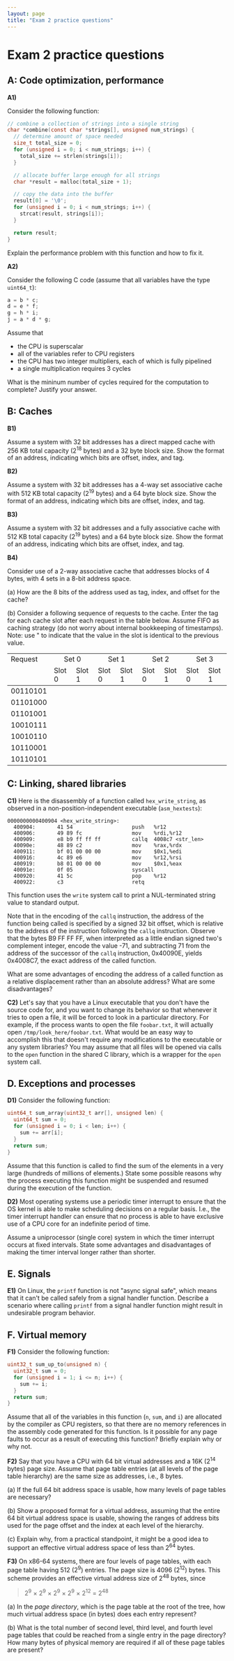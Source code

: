 ```yaml
---
layout: page
title: "Exam 2 practice questions"
---
```


# Exam 2 practice questions

## A: Code optimization, performance

**A1)**

Consider the following function:

```c
// combine a collection of strings into a single string
char *combine(const char *strings[], unsigned num_strings) {
  // determine amount of space needed
  size_t total_size = 0;
  for (unsigned i = 0; i < num_strings; i++) {
    total_size += strlen(strings[i]);
  }

  // allocate buffer large enough for all strings
  char *result = malloc(total_size + 1);

  // copy the data into the buffer
  result[0] = '\0';
  for (unsigned i = 0; i < num_strings; i++) {
    strcat(result, strings[i]);
  }

  return result;
}
```

Explain the performance problem with this function and how to fix it.

**A2)**

Consider the following C code (assume that all variables have the type
`uint64_t`):

```c
a = b * c;
d = e * f;
g = h * i;
j = a * d * g;
```

Assume that

* the CPU is superscalar
* all of the variables refer to CPU registers
* the CPU has two integer multipliers, each of which is fully pipelined
* a single multiplication requires 3 cycles

What is the mininum number of cycles required for the computation to complete?
Justify your answer.

## B: Caches

**B1)**

Assume a system with 32 bit addresses has a direct mapped cache with 256 KB 
total capacity (2<sup>18</sup> bytes) and a 32 byte block size.
Show the format of an address, indicating which bits are offset, index, and tag.

**B2)**

Assume a system with 32 bit addresses has a 4-way set associative cache
with 512 KB total capacity (2<sup>19</sup> bytes) and a 64 byte block size.
Show the format of an address, indicating which bits are offset, index, and tag.

**B3)**

Assume a system with 32 bit addresses and a fully associative cache with 512 KB
total capacity (2<sup>19</sup> bytes) and a 64 byte block size.
Show the format of an address, indicating which bits are offset, index, and tag.

**B4)**

Consider use of a 2-way associative cache that addresses blocks of 4 bytes,
with 4 sets in a 8-bit address space.

(a) How are the 8 bits of the address used as tag, index, and offset for the cache?

(b) Consider a following sequence of requests to the cache.
Enter the tag for each cache slot after each request in the table below. Assume FIFO as
caching strategy (do not worry about internal bookkeeping of timestamps). Note: use &#34;
to indicate that the value in the slot is identical to the previous value.

<table>
  <tr>
   <td>Request</td>
   <td colspan="2" style="text-align: center;">Set 0</td>
   <td colspan="2" style="text-align: center;">Set 1</td>
   <td colspan="2" style="text-align: center;">Set 2</td>
   <td colspan="2" style="text-align: center;">Set 3</td>
  </tr>

  <tr style="border-bottom: 1px solid;">
   <td></td>
   <td>Slot 0</td>
   <td>Slot 1</td>
   <td>Slot 0</td>
   <td>Slot 1</td>
   <td>Slot 0</td>
   <td>Slot 1</td>
   <td>Slot 0</td>
   <td>Slot 1</td>
  </tr>

  <tr><td>00110101</td><td></td><td></td><td></td><td></td><td></td><td></td><td></td><td></td></tr>
  <tr><td>01101000</td><td></td><td></td><td></td><td></td><td></td><td></td><td></td><td></td></tr>
  <tr><td>01101001</td><td></td><td></td><td></td><td></td><td></td><td></td><td></td><td></td></tr>
  <tr><td>10010111</td><td></td><td></td><td></td><td></td><td></td><td></td><td></td><td></td></tr>
  <tr><td>10010110</td><td></td><td></td><td></td><td></td><td></td><td></td><td></td><td></td></tr>
  <tr><td>10110001</td><td></td><td></td><td></td><td></td><td></td><td></td><td></td><td></td></tr>
  <tr><td>10110101</td><td></td><td></td><td></td><td></td><td></td><td></td><td></td><td></td></tr>
</table>

## C: Linking, shared libraries

**C1)** Here is the disassembly of a function called `hex_write_string`, as observed in a non-position-independent executable (`asm_hextests`):

```
0000000000400904 <hex_write_string>:
  400904:       41 54                   push   %r12
  400906:       49 89 fc                mov    %rdi,%r12
  400909:       e8 b9 ff ff ff          callq  4008c7 <str_len>
  40090e:       48 89 c2                mov    %rax,%rdx
  400911:       bf 01 00 00 00          mov    $0x1,%edi
  400916:       4c 89 e6                mov    %r12,%rsi
  400919:       b8 01 00 00 00          mov    $0x1,%eax
  40091e:       0f 05                   syscall 
  400920:       41 5c                   pop    %r12
  400922:       c3                      retq   
```

This function uses the `write` system call to print a NUL-terminated string value to standard output.

Note that in the encoding of the `callq` instruction, the address of the function being called is specified by a signed 32 bit offset, which is relative to the address of the instruction following the `callq` instruction.  Observe that the bytes B9 FF FF FF, when interpreted as a little endian signed two's complement integer, encode the value -71, and subtracting 71 from the address of the successor of the `callq` instruction, 0x40090E, yields 0x4008C7, the exact address of the called function.

What are some advantages of encoding the address of a called function as a relative displacement rather than an absolute address?  What are some disadvantages?

**C2)** Let's say that you have a Linux executable that you don't have the source code for, and you want to change its behavior so that whenever it tries to open a file, it will be forced to look in a particular directory.  For example, if the process wants to open the file `foobar.txt`, it will actually open `/tmp/look_here/foobar.txt`.  What would be an easy way to accomplish this that doesn't require any modifications to the executable or any system libraries?  You may assume that all files will be opened via calls to the `open` function in the shared C library, which is a wrapper for the `open` system call.

## D. Exceptions and processes

**D1)** Consider the following function:

```c
uint64_t sum_array(uint32_t arr[], unsigned len) {
  uint64_t sum = 0;
  for (unsigned i = 0; i < len; i++) {
    sum += arr[i];
  }
  return sum;
}
```

Assume that this function is called to find the sum of the elements in a very large (hundreds of millions of elements.)  State some possible reasons why the process executing this function might be suspended and resumed during the execution of the function.

**D2)** Most operating systems use a periodic timer interrupt to ensure that the OS kernel is able to make scheduling decisions on a regular basis.  I.e., the timer interrupt handler can ensure that no process is able to have exclusive use of a CPU core for an indefinite period of time.

Assume a uniprocessor (single core) system in which the timer interrupt occurs at fixed intervals.  State some advantages and disadvantages of making the timer interval longer rather than shorter.

## E. Signals

**E1)** On Linux, the `printf` function is not "async signal safe", which means that it can't be called safely from a signal handler function.  Describe a scenario where calling `printf` from a signal handler function might result in undesirable program behavior.

## F. Virtual memory

**F1)** Consider the following function:

```c
uint32_t sum_up_to(unsigned n) {
  uint32_t sum = 0;
  for (unsigned i = 1; i <= n; i++) {
    sum += i;
  }
  return sum;
}
```

Assume that all of the variables in this function (`n`, `sum`, and `i`) are allocated by the compiler as CPU registers, so that there are no memory references in the assembly code generated for this function.  Is it possible for any page faults to occur as a result of executing this function? Briefly explain why or why not.

**F2)** Say that you have a CPU with 64 bit virtual addresses and a 16K (2<sup>14</sup> bytes) page size.  Assume that page table entries (at all levels of the page table hierarchy) are the same size as addresses, i.e., 8 bytes.

(a) If the full 64 bit address space is usable, how many levels of page tables are necessary?

(b) Show a proposed format for a virtual address, assuming that the entire 64 bit virtual address space is usable, showing the ranges of address bits used for the page offset and the index at each level of the hierarchy.

(c) Explain why, from a practical standpoint, it might be a good idea to support an effective virtual address space of less than 2<sup>64</sup> bytes.

**F3)** On x86-64 systems, there are four levels of page tables, with each page table having 512 (2<sup>9</sup>) entries.  The page size is 4096 (2<sup>12</sup>) bytes.  This scheme provides an effective virtual address size of 2<sup>48</sup> bytes, since

<blockquote>
2<sup>9</sup> × 2<sup>9</sup> × 2<sup>9</sup> × 2<sup>9</sup> × 2<sup>12</sup> = 2<sup>48</sup>
</blockquote>

(a) In the *page directory*, which is the page table at the root of the tree, how much virtual address space (in bytes) does each entry represent?

(b) What is the total number of second level, third level, and fourth level page tables that could be reached from a single entry in the page directory?  How many bytes of physical memory are required if all of these page tables are present?
